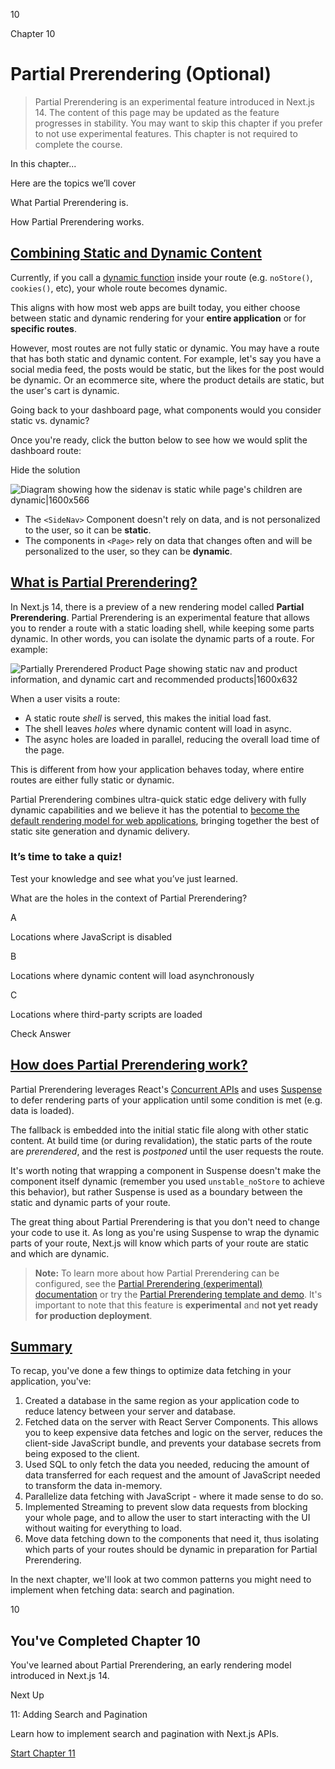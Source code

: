 10

Chapter 10

# Partial Prerendering (Optional)

> Partial Prerendering is an experimental feature introduced in Next.js 14. The content of this page may be updated as the feature progresses in stability. You may want to skip this chapter if you prefer to not use experimental features. This chapter is not required to complete the course.

In this chapter...

Here are the topics we’ll cover

What Partial Prerendering is.

How Partial Prerendering works.

## [Combining Static and Dynamic Content](https://nextjs.org/learn/dashboard-app/partial-prerendering#combining-static-and-dynamic-content)

Currently, if you call a [dynamic function](https://nextjs.org/docs/app/building-your-application/routing/route-handlers#dynamic-functions) inside your route (e.g. `noStore()`, `cookies()`, etc), your whole route becomes dynamic.

This aligns with how most web apps are built today, you either choose between static and dynamic rendering for your **entire application** or for **specific routes**.

However, most routes are not fully static or dynamic. You may have a route that has both static and dynamic content. For example, let's say you have a social media feed, the posts would be static, but the likes for the post would be dynamic. Or an ecommerce site, where the product details are static, but the user's cart is dynamic.

Going back to your dashboard page, what components would you consider static vs. dynamic?

Once you're ready, click the button below to see how we would split the dashboard route:

Hide the solution

![Diagram showing how the sidenav is static while page's children are dynamic|1600x566](https://nextjs.org/_next/image?url=%2Flearn%2Fdark%2Fdashboard-static-dynamic-components.png&w=3840&q=75&dpl=dpl_7TyN5UAPRwBMqu696tYhRxfarEr1)

- The `<SideNav>` Component doesn't rely on data, and is not personalized to the user, so it can be **static**.
- The components in `<Page>` rely on data that changes often and will be personalized to the user, so they can be **dynamic**.

## [What is Partial Prerendering?](https://nextjs.org/learn/dashboard-app/partial-prerendering#what-is-partial-prerendering)

In Next.js 14, there is a preview of a new rendering model called **Partial Prerendering**. Partial Prerendering is an experimental feature that allows you to render a route with a static loading shell, while keeping some parts dynamic. In other words, you can isolate the dynamic parts of a route. For example:

![Partially Prerendered Product Page showing static nav and product information, and dynamic cart and recommended products|1600x632](https://nextjs.org/_next/image?url=%2Flearn%2Fdark%2Fthinking-in-ppr.png&w=3840&q=75&dpl=dpl_7TyN5UAPRwBMqu696tYhRxfarEr1)

When a user visits a route:

- A static route _shell_ is served, this makes the initial load fast.
- The shell leaves _holes_ where dynamic content will load in async.
- The async holes are loaded in parallel, reducing the overall load time of the page.

This is different from how your application behaves today, where entire routes are either fully static or dynamic.

Partial Prerendering combines ultra-quick static edge delivery with fully dynamic capabilities and we believe it has the potential to [become the default rendering model for web applications](https://vercel.com/blog/partial-prerendering-with-next-js-creating-a-new-default-rendering-model), bringing together the best of static site generation and dynamic delivery.

### It’s time to take a quiz!

Test your knowledge and see what you’ve just learned.

What are the holes in the context of Partial Prerendering?

A

Locations where JavaScript is disabled

B

Locations where dynamic content will load asynchronously

C

Locations where third-party scripts are loaded

Check Answer

## [How does Partial Prerendering work?](https://nextjs.org/learn/dashboard-app/partial-prerendering#how-does-partial-prerendering-work)

Partial Prerendering leverages React's [Concurrent APIs](https://react.dev/blog/2021/12/17/react-conf-2021-recap#react-18-and-concurrent-features) and uses [Suspense](https://react.dev/reference/react/Suspense) to defer rendering parts of your application until some condition is met (e.g. data is loaded).

The fallback is embedded into the initial static file along with other static content. At build time (or during revalidation), the static parts of the route are _prerendered_, and the rest is _postponed_ until the user requests the route.

It's worth noting that wrapping a component in Suspense doesn't make the component itself dynamic (remember you used `unstable_noStore` to achieve this behavior), but rather Suspense is used as a boundary between the static and dynamic parts of your route.

The great thing about Partial Prerendering is that you don't need to change your code to use it. As long as you're using Suspense to wrap the dynamic parts of your route, Next.js will know which parts of your route are static and which are dynamic.

> **Note:** To learn more about how Partial Prerendering can be configured, see the [Partial Prerendering (experimental) documentation](https://nextjs.org/docs/app/api-reference/next-config-js/partial-prerendering) or try the [Partial Prerendering template and demo](https://vercel.com/templates/next.js/partial-prerendering-nextjs). It's important to note that this feature is **experimental** and **not yet ready for production deployment**.

## [Summary](https://nextjs.org/learn/dashboard-app/partial-prerendering#summary)

To recap, you've done a few things to optimize data fetching in your application, you've:

1. Created a database in the same region as your application code to reduce latency between your server and database.
2. Fetched data on the server with React Server Components. This allows you to keep expensive data fetches and logic on the server, reduces the client-side JavaScript bundle, and prevents your database secrets from being exposed to the client.
3. Used SQL to only fetch the data you needed, reducing the amount of data transferred for each request and the amount of JavaScript needed to transform the data in-memory.
4. Parallelize data fetching with JavaScript - where it made sense to do so.
5. Implemented Streaming to prevent slow data requests from blocking your whole page, and to allow the user to start interacting with the UI without waiting for everything to load.
6. Move data fetching down to the components that need it, thus isolating which parts of your routes should be dynamic in preparation for Partial Prerendering.

In the next chapter, we'll look at two common patterns you might need to implement when fetching data: search and pagination.

10

## You've Completed Chapter 10

You've learned about Partial Prerendering, an early rendering model introduced in Next.js 14.

Next Up

11: Adding Search and Pagination

Learn how to implement search and pagination with Next.js APIs.

[Start Chapter 11](./adding-search-and-pagination.md)
